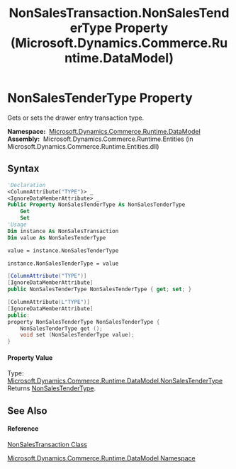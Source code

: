 ﻿---
title: NonSalesTransaction.NonSalesTenderType Property  (Microsoft.Dynamics.Commerce.Runtime.DataModel)
TOCTitle: NonSalesTenderType Property
ms:assetid: P:Microsoft.Dynamics.Commerce.Runtime.DataModel.NonSalesTransaction.NonSalesTenderType
ms:mtpsurl: https://technet.microsoft.com/en-us/library/microsoft.dynamics.commerce.runtime.datamodel.nonsalestransaction.nonsalestendertype(v=AX.60)
ms:contentKeyID: 62213089
ms.date: 05/18/2015
mtps_version: v=AX.60
f1_keywords:
- Microsoft.Dynamics.Commerce.Runtime.DataModel.NonSalesTransaction.NonSalesTenderType
dev_langs:
- CSharp
- C++
- VB
---

# NonSalesTenderType Property

Gets or sets the drawer entry transaction type.

**Namespace:**  [Microsoft.Dynamics.Commerce.Runtime.DataModel](microsoft-dynamics-commerce-runtime-datamodel-namespace.md)  
**Assembly:**  Microsoft.Dynamics.Commerce.Runtime.Entities (in Microsoft.Dynamics.Commerce.Runtime.Entities.dll)

## Syntax

``` vb
'Declaration
<ColumnAttribute("TYPE")> _
<IgnoreDataMemberAttribute> _
Public Property NonSalesTenderType As NonSalesTenderType
    Get
    Set
'Usage
Dim instance As NonSalesTransaction
Dim value As NonSalesTenderType

value = instance.NonSalesTenderType

instance.NonSalesTenderType = value
```

``` csharp
[ColumnAttribute("TYPE")]
[IgnoreDataMemberAttribute]
public NonSalesTenderType NonSalesTenderType { get; set; }
```

``` c++
[ColumnAttribute(L"TYPE")]
[IgnoreDataMemberAttribute]
public:
property NonSalesTenderType NonSalesTenderType {
    NonSalesTenderType get ();
    void set (NonSalesTenderType value);
}
```

#### Property Value

Type: [Microsoft.Dynamics.Commerce.Runtime.DataModel.NonSalesTenderType](nonsalestendertype-enumeration-microsoft-dynamics-commerce-runtime-datamodel.md)  
Returns [NonSalesTenderType](nonsalestendertype-enumeration-microsoft-dynamics-commerce-runtime-datamodel.md).  

## See Also

#### Reference

[NonSalesTransaction Class](nonsalestransaction-class-microsoft-dynamics-commerce-runtime-datamodel.md)

[Microsoft.Dynamics.Commerce.Runtime.DataModel Namespace](microsoft-dynamics-commerce-runtime-datamodel-namespace.md)

